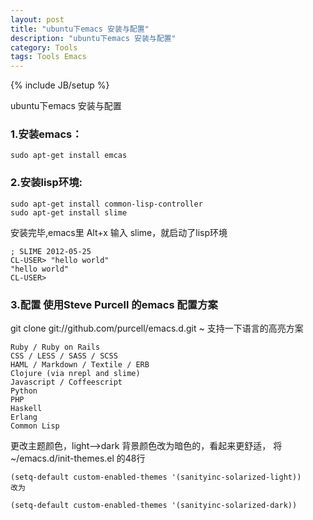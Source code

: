 ```yaml
---
layout: post
title: "ubuntu下emacs 安装与配置"
description: "ubuntu下emacs 安装与配置"
category: Tools
tags: Tools Emacs
---
```

{% include JB/setup %}

ubuntu下emacs 安装与配置

### 1.安装emacs：

	sudo apt-get install emcas

### 2.安装lisp环境:

	sudo apt-get install common-lisp-controller
	sudo apt-get install slime

安装完毕,emacs里 Alt+x 输入 slime，就启动了lisp环境

	; SLIME 2012-05-25
	CL-USER> "hello world"
	"hello world"
	CL-USER>

### 3.配置 使用Steve Purcell 的emacs 配置方案

git clone git://github.com/purcell/emacs.d.git ~
支持一下语言的高亮方案

	Ruby / Ruby on Rails
	CSS / LESS / SASS / SCSS
	HAML / Markdown / Textile / ERB
	Clojure (via nrepl and slime)
	Javascript / Coffeescript
	Python
	PHP
	Haskell
	Erlang
	Common Lisp

更改主题颜色，light-->dark 背景颜色改为暗色的，看起来更舒适，
将 ~/emacs.d/init-themes.el 的48行

	(setq-default custom-enabled-themes '(sanityinc-solarized-light))
	改为

	(setq-default custom-enabled-themes '(sanityinc-solarized-dark))